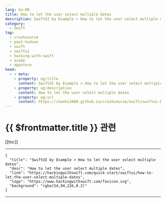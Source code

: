 ```yaml
---
lang: ko-KR
title: How to let the user select multiple dates
description: SwiftUI by Example > How to let the user select multiple dates
category:
  - Swift
tag: 
  - crashcourse
  - paul-hudson
  - swift
  - swiftui
  - hacking-with-swift
  - xcode
  - appstore
head:
  - - meta:
    - property: og:title
      content: SwiftUI by Example > How to let the user select multiple dates
    - property: og:description
      content: How to let the user select multiple dates
    - property: og:url
      content: https://chanhi2000.github.io/crashcourse/swift/swiftui-by-example/06-user-interface-controls/how-to-let-the-user-select-multiple-dates.html
---
```


# {{ $frontmatter.title }} 관련

[[toc]]

---

```component VPCard
{
  "title": "SwiftUI by Example > How to let the user select multiple dates",
  "desc": "How to let the user select multiple dates",
  "link": "https://hackingwithswift.com/quick-start/swiftui/how-to-let-the-user-select-multiple-dates",
  "logo": "https://www.hackingwithswift.com/favicon.svg",
  "background": "rgba(54,94,226,0.2)"
}
```

---

<TagLinks />